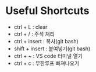 # Useful Shortcuts
* ctrl + L : clear
* ctrl + / : 주석 처리
* ctrl + insert : 복사(git bash)
* shift + insert : 붙여넣기(git bash)
* ctrl + ~ : VS code 터미널 열기
* ctrl + c : 무한루프 빠져나오기